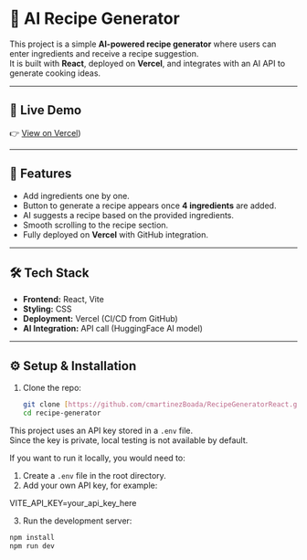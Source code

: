 # 🍳 AI Recipe Generator

This project is a simple **AI-powered recipe generator** where users can enter ingredients and receive a recipe suggestion.  
It is built with **React**, deployed on **Vercel**, and integrates with an AI API to generate cooking ideas.

---

## 🚀 Live Demo
👉 [View on Vercel](https://recipe-generator-react-nu.vercel.app))  

---

## 📌 Features
- Add ingredients one by one.  
- Button to generate a recipe appears once **4 ingredients** are added.  
- AI suggests a recipe based on the provided ingredients.  
- Smooth scrolling to the recipe section.  
- Fully deployed on **Vercel** with GitHub integration.  

---

## 🛠️ Tech Stack
- **Frontend:** React, Vite  
- **Styling:** CSS  
- **Deployment:** Vercel (CI/CD from GitHub)  
- **AI Integration:** API call (HuggingFace AI model)  

---

## ⚙️ Setup & Installation

1. Clone the repo:
   ```bash
   git clone [https://github.com/cmartinezBoada/RecipeGeneratorReact.git]
   cd recipe-generator

This project uses an API key stored in a `.env` file.  
Since the key is private, local testing is not available by default.  

If you want to run it locally, you would need to:  
1. Create a `.env` file in the root directory.  
2. Add your own API key, for example:  

VITE_API_KEY=your_api_key_here

3. Run the development server:  

```bash
npm install
npm run dev
